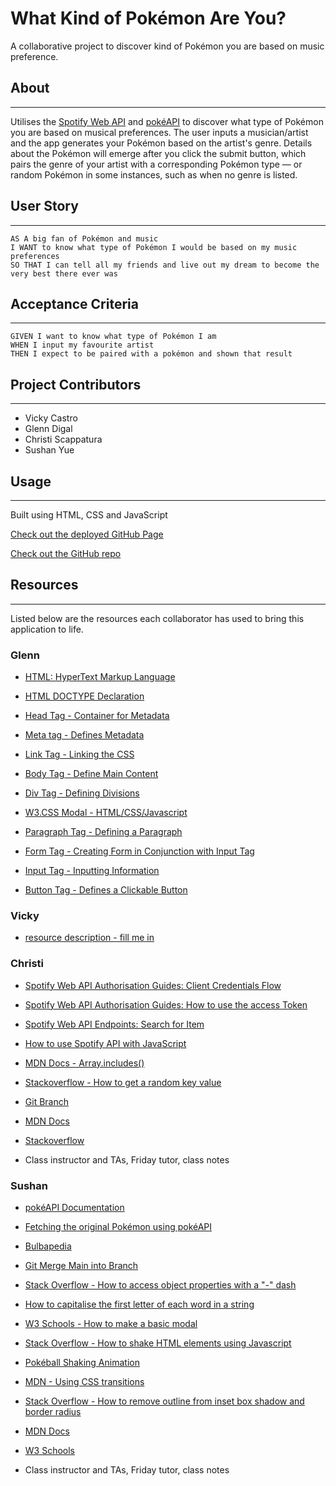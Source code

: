 # What Kind of Pokémon Are You?
A collaborative project to discover kind of Pokémon you are based on music preference.

## About
---

Utilises the [Spotify Web API](https://developer.spotify.com/documentation/web-api/) and [pokéAPI](https://pokeapi.co/) to discover what type of Pokémon you are based on musical preferences. The user inputs a musician/artist and the app generates your Pokémon based on the artist's genre. Details about the Pokémon will emerge after you click the submit button, which pairs the genre of your artist with a corresponding Pokémon type — or random Pokémon in some instances, such as when no genre is listed.

## User Story
---
```
AS A big fan of Pokémon and music
I WANT to know what type of Pokémon I would be based on my music preferences
SO THAT I can tell all my friends and live out my dream to become the very best there ever was
```

## Acceptance Criteria
---
```
GIVEN I want to know what type of Pokémon I am
WHEN I input my favourite artist 
THEN I expect to be paired with a pokémon and shown that result
```

## Project Contributors
---
* Vicky Castro
* Glenn Digal
* Christi Scappatura
* Sushan Yue

## Usage
---

Built using HTML, CSS and JavaScript

[Check out the deployed GitHub Page](https://jazzberriess.github.io/collab-what-pkmn-are-you/)

[Check out the GitHub repo](https://github.com/jazzberriess/collab-what-pkmn-are-you)

## Resources
---

Listed below are the resources each collaborator has used to bring this application to life.

### Glenn

* [HTML: HyperText Markup Language](https://developer.mozilla.org/en-US/docs/Web/HTML)

* [HTML DOCTYPE Declaration](https://www.w3schools.com/tags/tag_doctype.asp)

* [Head Tag - Container for Metadata](https://www.w3schools.com/tags/tag_head.asp)

* [Meta tag - Defines Metadata](https://www.w3schools.com/tags/tag_meta.asp)

* [Link Tag - Linking the CSS](https://www.w3schools.com/tags/tag_link.asp#:~:text=The%20tag%20defines%20the,element%2C%20it%20contains%20attributes%20only.)

* [Body Tag - Define Main Content](https://www.w3schools.com/tags/tag_body.asp#:~:text=The%20tag%20defines%20the,element%20in%20an%20HTML%20document.)

* [Div Tag - Defining Divisions](https://www.w3schools.com/tags/tag_div.asp#:~:text=The%20tag%20defines%20a,inside%20the%20tag!)

* [W3.CSS Modal - HTML/CSS/Javascript](https://www.w3schools.com/w3css/w3css_modal.asp)

* [Paragraph Tag - Defining a Paragraph](https://www.w3schools.com/tags/tag_p.asp)

* [Form Tag - Creating Form in Conjunction with Input Tag](https://www.w3schools.com/tags/tag_form.asp)

* [Input Tag - Inputting Information](https://www.w3schools.com/tags/tag_input.asp)

* [Button Tag - Defines a Clickable Button](https://www.w3schools.com/tags/tag_button.asp)

### Vicky

* [resource description - fill me in](url)

### Christi

* [Spotify Web API Authorisation Guides: Client Credentials Flow](https://developer.spotify.com/documentation/general/guides/authorization/client-credentials/)

* [Spotify Web API Authorisation Guides: How to use the access Token](https://developer.spotify.com/documentation/general/guides/authorization/use-access-token/)

* [Spotify Web API Endpoints: Search for Item](https://developer.spotify.com/documentation/web-api/reference/#/operations/search)

* [How to use Spotify API with JavaScript](https://www.youtube.com/watch?v=0dmS0He_czs)

* [MDN Docs - Array.includes()](https://developer.mozilla.org/en-US/docs/Web/JavaScript/Reference/Global_Objects/Array/includes)

* [Stackoverflow - How to get a random key value](https://stackoverflow.com/questions/61042479/how-to-get-a-random-key-value-from-a-javascript-object)

* [Git Branch](https://sydney.bootcampcontent.com/university-of-sydney/USYD-VIRT-FSF-PT-02-2022-U-LOL/-/tree/main/03-JavaScript/01-Activities/27-Evr_Git-Branch)

* [MDN Docs](https://developer.mozilla.org/en-US/docs/Web)

* [Stackoverflow](https://stackoverflow.com/)

* Class instructor and TAs, Friday tutor, class notes

### Sushan

* [pokéAPI Documentation](https://pokeapi.co/docs/v2#pokemon)

* [Fetching the original Pokémon using pokéAPI](https://medium.com/@sergio13prez/fetching-them-all-poke-api-62ca580981a2)

* [Bulbapedia](https://bulbapedia.bulbagarden.net/wiki/Main_Page)

* [Git Merge Main into Branch](https://www.togaware.com/linux/survivor/Git_Merge_Master_into.html)

* [Stack Overflow - How to access object properties with a "-" dash](https://stackoverflow.com/questions/13869627/unable-to-access-json-property-with-dash)

* [How to capitalise the first letter of each word in a string](https://www.tutorialspoint.com/how-to-capitalize-the-first-letter-of-each-word-in-a-string-using-javascript#:~:text=Courses-,How%20to%20capitalize%20the%20first%20letter%20of,in%20a%20string%20using%20JavaScript%3F&text=At%20first%2C%20you%20need%20to,()%20for%20the%20extracted%20character.)

* [W3 Schools - How to make a basic modal](https://www.w3schools.com/howto/howto_css_modals.asp)

* [Stack Overflow - How to shake HTML elements using Javascript](https://stackoverflow.com/questions/36962903/javascript-shake-html-element/37142149)

* [Pokéball Shaking Animation](https://codepen.io/ronniemon/pen/YXQVJZ)

* [MDN - Using CSS transitions](https://developer.mozilla.org/en-US/docs/Web/CSS/CSS_Transitions/Using_CSS_transitions)

* [Stack Overflow - How to remove outline from inset box shadow and border radius](https://stackoverflow.com/questions/27383957/how-to-remove-the-outline-when-using-inset-box-shadow-and-border-radius)

* [MDN Docs](https://developer.mozilla.org/en-US/docs/Web)

* [W3 Schools](https://www.w3schools.com/)

* Class instructor and TAs, Friday tutor, class notes